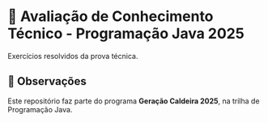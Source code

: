 # 📘 Avaliação de Conhecimento Técnico - Programação Java 2025

Exercícios resolvidos da prova técnica.

## 📝 Observações

Este repositório faz parte do programa **Geração Caldeira 2025**, na trilha de Programação Java.

